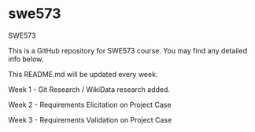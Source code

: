 # swe573
SWE573

This is a GitHub repository for SWE573 course. You may find any detailed info below.

This README.md will be updated every week.

Week 1 - Git Research / WikiData research added.

Week 2 - Requirements Elicitation on Project Case 

Week 3 - Requirements Validation on Project Case 
